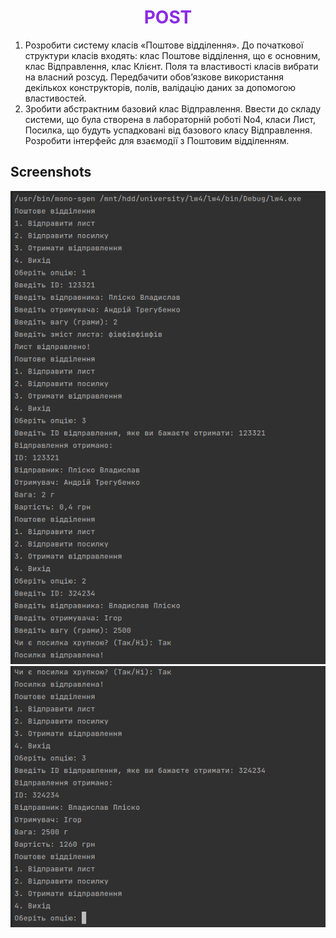 <h1 style="text-align: center; color: blueviolet">POST</h1>

1. Розробити систему класів «Поштове відділення». До початкової структури
   класів входять: клас Поштове відділення, що є основним, клас
   Відправлення, клас Клієнт. Поля та властивості класів вибрати на власний
   розсуд. Передбачити обов’язкове використання декількох конструкторів,
   полів, валідацію даних за допомогою властивостей.
2. Зробити абстрактним базовий клас Відправлення. Ввести до складу
   системи, що була створена в лабораторній роботі No4, класи Лист, Посилка,
   що будуть успадковані від базового класу Відправлення. Розробити
   інтерфейс для взаємодії з Поштовим відділенням.

<h2>Screenshots</h2>

![Снимок экрана от 2023-10-29 20-04-56.png](images%2F%D0%A1%D0%BD%D0%B8%D0%BC%D0%BE%D0%BA%20%D1%8D%D0%BA%D1%80%D0%B0%D0%BD%D0%B0%20%D0%BE%D1%82%202023-10-29%2020-04-56.png)
![Снимок экрана от 2023-10-29 20-05-08.png](images%2F%D0%A1%D0%BD%D0%B8%D0%BC%D0%BE%D0%BA%20%D1%8D%D0%BA%D1%80%D0%B0%D0%BD%D0%B0%20%D0%BE%D1%82%202023-10-29%2020-05-08.png)
